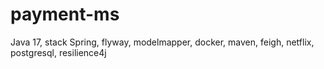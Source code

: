 # payment-ms
Java 17, stack Spring, flyway, modelmapper, docker, maven, feigh, netflix, postgresql, resilience4j